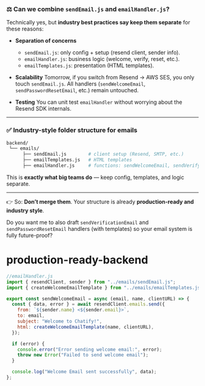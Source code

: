 
### ⚖️ Can we combine `sendEmail.js` and `emailHandler.js`?

Technically yes, but **industry best practices say keep them separate** for these reasons:

* **Separation of concerns**

  * `sendEmail.js`: only config + setup (resend client, sender info).
  * `emailHandler.js`: business logic (welcome, verify, reset, etc.).
  * `emailTemplates.js`: presentation (HTML templates).

* **Scalability**
  Tomorrow, if you switch from Resend → AWS SES, you only touch `sendEmail.js`.
  All handlers (`sendWelcomeEmail`, `sendPasswordResetEmail`, etc.) remain untouched.

* **Testing**
  You can unit test `emailHandler` without worrying about the Resend SDK internals.

---

### ✅ Industry-style folder structure for emails

```bash
backend/
 └── emails/
      ├── sendEmail.js        # client setup (Resend, SMTP, etc.)
      ├── emailTemplates.js   # HTML templates
      ├── emailHandler.js     # functions: sendWelcomeEmail, sendVerifyEmail...
```

This is **exactly what big teams do** — keep config, templates, and logic separate.

---

👉 So: **Don’t merge them**. Your structure is already **production-ready and industry style**.

Do you want me to also draft `sendVerificationEmail` and `sendPasswordResetEmail` handlers (with templates) so your email system is fully future-proof?


# production-ready-backend

```js
//emailHandler.js
import { resendClient, sender } from "../emails/sendEmail.js";
import { createWelcomeEmailTemplate } from "../emails/emailTemplates.js";

export const sendWelcomeEmail = async (email, name, clientURL) => {
  const { data, error } = await resendClient.emails.send({
    from: `${sender.name} <${sender.email}>`,
    to: email,
    subject: "Welcome to Chatify!",
    html: createWelcomeEmailTemplate(name, clientURL),
  });

  if (error) {
    console.error("Error sending welcome email:", error);
    throw new Error("Failed to send welcome email");
  }

  console.log("Welcome Email sent successfully", data);
};

```